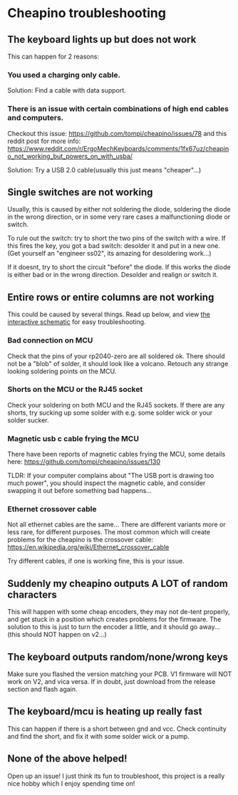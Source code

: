# Cheapino troubleshooting

## The keyboard lights up but does not work

This can happen for 2 reasons:

### You used a charging only cable.
Solution: Find a cable with data support.

### There is an issue with certain combinations of high end cables and computers.
Checkout this issue:
https://github.com/tompi/cheapino/issues/78
and this reddit post for more info:
https://www.reddit.com/r/ErgoMechKeyboards/comments/1fx67uz/cheapino_not_working_but_powers_on_with_usba/

Solution: Try a USB 2.0 cable(usually this just means "cheaper"...)

## Single switches are not working

Usually, this is caused by either not soldering the diode, soldering the diode in the wrong direction, or in some very rare cases a malfunctioning diode or switch.

To rule out the switch: try to short the two pins of the switch with a wire.
If this fires the key, you got a bad switch: desolder it and put in a new one.
(Get yourself an "engineer ss02", its amazing for desoldering work...)

If it doesnt, try to short the circuit "before" the diode. If this works the diode is either bad or in the wrong direction. Desolder and realign or switch it.

## Entire rows or entire columns are not working

This could be caused by several things. Read up below, and view [the interactive schematic](https://tompi.github.io/cheapino/doc/troubleshooting/routing.html) for easy troubleshooting.

### Bad connection on MCU

Check that the pins of your rp2040-zero are all soldered ok. There should not be a "blob" of solder, it should look like a volcano. Retouch any strange looking soldering points on the MCU.

### Shorts on the MCU or the RJ45 socket

Check your soldering on both MCU and the RJ45 sockets. If there are any shorts, try sucking up some solder with e.g. some solder wick or your solder sucker.

### Magnetic usb c cable frying the MCU

There have been reports of magnetic cables frying the MCU, some details here:
https://github.com/tompi/cheapino/issues/130

TLDR: If your computer complains about "The USB port is drawing too much power", you should inspect the magnetic cable, and consider swapping it out before something bad happens...

### Ethernet crossover cable

Not all ethernet cables are the same... There are different variants more or less rare, for different purposes. The most common which will create problems for the cheapino is the crossover cable: https://en.wikipedia.org/wiki/Ethernet_crossover_cable

Try different cables, if one is working fine, this is your issue.

## Suddenly my cheapino outputs A LOT of random characters

This will happen with some cheap encoders, they may not de-tent properly, and get stuck in a position which creates problems for the firmware. The solution to this is just to turn the encoder a little, and it should go away... (this should NOT happen on v2...)

## The keyboard outputs random/none/wrong keys

Make sure you flashed the version matching your PCB. V1 firmware will NOT work on V2, and vica versa.
If in doubt, just download from the release section and flash again.

## The keyboard/mcu is heating up really fast

This can happen if there is a short between gnd and vcc. Check continuity and find the short, and fix it with some solder wick or a pump.

## None of the above helped!

Open up an issue! I just think its fun to troubleshoot, this project is a really nice hobby which I enjoy spending time on!


